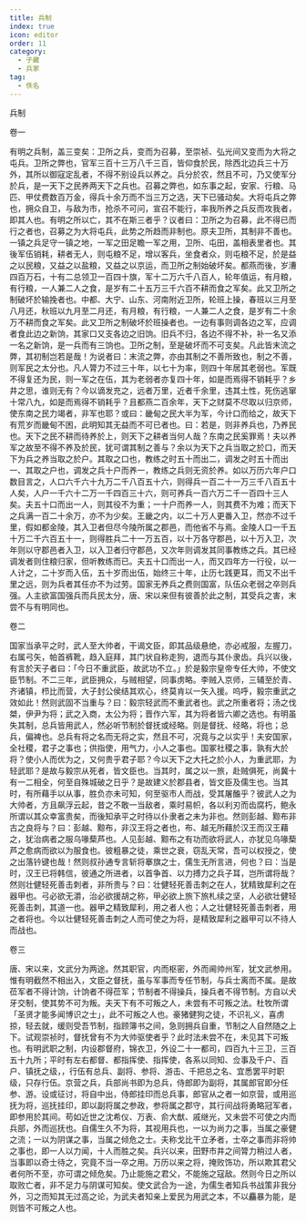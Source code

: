 ```yaml
---
title: 兵制
index: true
icon: editor
order: 11
category:
  - 子藏
  - 兵家
tag:
  - 佚名
---
```


兵制  

卷一  

有明之兵制，盖三变矣：卫所之兵，变而为召募，至崇祯、弘光间又变而为大将之屯兵。卫所之弊也，官军三百十三万八千三百，皆仰食於民，除西北边兵三十万外，其所以御寇定乱者，不得不别设兵以养之。兵分於农，然且不可，乃又使军分於兵，是一天下之民养两天下之兵也。召募之弊也，如东事之起，安家、行粮、马匹、甲仗费数百万金，得兵十余万而不当三万之选，天下已骚动矣。大将屯兵之弊也，拥众自卫，与敌为市，抢杀不可问，宣召不能行，率我所养之兵反而攻我者，即其人也。有明之所以亡，其不在斯三者乎？议者曰：卫所之为召募，此不得已而行之者也，召募之为大将屯兵，此势之所趋而非制也。原夫卫所，其制非不善也。一镇之兵足守一镇之地，一军之田足瞻一军之用，卫所、屯田，盖相表里者也。其後军伍销耗，耕者无人，则屯粮不足，增以客兵，坐食者众，则屯粮不足，於是益之以民粮，又益之以盐粮，又益之以京运，而卫所之制始破坏矣。都燕而後，岁漕四百万石，十有二总领卫一百四十旗，军十二万六千八百人，轮年值运，有月粮，有行粮，一人兼二人之食，是岁有二十五万三千六百不耕而食之军矣。此又卫所之制破坏於输挽者也。中都、大宁、山东、河南附近卫所，轮班上操，春班以三月至八月还，秋班以九月至二月还，有月粮，有行粮，一人兼二人之食，是岁有二十余万不耕而食之军矣。此又卫所之制破坏於班操者也。一边有事则调各边之军，应调者食此边之新饷，其家口又支各边之旧饷。旧兵不归，各边不得不补，补一名又添一名之新饷，是一兵而有三饷也。卫所之制，至是破坏而不可支矣。凡此皆末流之弊，其初制岂若是哉！为说者曰：末流之弊，亦由其制之不善所致也，制之不善，则军民之太分也。凡人膂力不过三十年，以七十为率，则四十年居其老弱也。军既不得复还为民，则一军之在伍，其为老弱者亦复四十年，如是而焉得不销耗乎？乡井之思，谁则无有？今以谪发充之，远者万里，近者千余里，违其土性，死伤逃窜十常八九，如是而焉得不销耗乎？且都燕二百余年，天下之财莫不尽取以归京师，使东南之民力竭者，非军也耶？或曰：畿甸之民大半为军，今计口而给之，故天下有荒岁而畿甸不困，此明知其无益而不可已者也。曰：若是，则非养兵也，乃养民也。天下之民不耕而待养於上，则天下之耕者当何人哉？东南之民奚罪焉！夫以养军之故至不得不养及於民，犹可谓其制之善与？余以为天下之兵当取之於口，而天下为兵之养当取之於户。其取之口也，教练之时五十而出二，调发之时五十而出一、其取之户也，调发之兵十户而养一，教练之兵则无资於养。如以万历六年户口数目言之，人口六千六十九万二千八百五十六，则得兵一百二十一万三千八百五十人矣，人户一千六十二万一千四百三十六，则可养兵一百六万二千一百四十三人矣。夫五十口而出一人，则其役不为重；一十户而养一人，则其费不为难；而天下之兵满一百二十余万，亦不为少矣。王畿之内，以二十万人更番入卫，然亦不过千里，假如都金陵，其入卫者但尽今陵所属之郡邑，而他省不与焉。金陵人口一千五十万二千六百五十一，则得胜兵二十一万五百，以十万各守郡邑，以十万入卫，次年则以守郡邑者入卫，以入卫者归守郡邑，又次年则调发其同事教练之兵。其已经调发者则住粮归家，但听教练而已。夫五十口而出一人，而又四年方一行役，以一人计之，二十岁而入伍，五十岁而出伍，始终三十年，止历七践更耳，而又不出千里之远，则为兵者其任亦不为过劳。国家无养兵之费则国富，队伍众老弱之卒则兵强。人主欲富国强兵而兵民太分，唐、宋以来但有彼善於此之制，其受兵之害，末尝不与有明同也。  

卷二  

国家当承平之时，武人至大帅者，干谒文臣，即其品级悬绝，亦必戒服，左握刀，右属弓矢，帕首裤靴，趋入庭拜，其门状自称走狗，退而与其仆隶齿。兵兴以後，有言於天子者曰：「今日不重武臣，故武功不立。」於是毅宗皇帝专任大帅，不使文臣节制。不二三年，武臣拥众，与贼相望，同事虏略。李贼入京师，三辅至於青、齐诸镇，栉比而营，大子封公侯结其欢心，终莫肯以一矢入援。呜呼，毅宗重武之效如此！然则武固不当重与？曰：毅宗轻武而不重武者也。武之所重者将；汤之伐桀，伊尹为将；武之入商，太公为将；晋作六军，其为将者皆六卿之选也。有明虽失其制，总兵皆用武人，然必听节制於督抚或经略。则是督抚、经略，将也；总兵，偏裨也。总兵有将之名而无将之实，然且不可，况竟与之以实乎！夫安国家，全社稷，君子之事也；供指使，用气力，小人之事也。国冢社稷之事，孰有大於将？使小人而优为之，又何贵乎君子耶？今以天下之大托之於小人，为重武耶，为轻武耶？是故与毅宗从死者，皆文臣也。当其时，属之以一旅，赴贼俱死，尚冀十有一二相全，何至自殊城破之日乎？是故建义於郡县者，皆文臣及儒生也。当其时，有所藉手以从事，胜负亦未可知，何至驱市人而战，受其屠醢乎？彼武人之为大帅者，方且飙浮云起，昔之不敢一当敌者，乘时易帜，各以利刃而齿腐朽，鲍永所谓以其众幸富贵矣，而後知承平之时待以仆隶者之未为非也。然则彭越、黥布非古之良将与？曰：彭越、黥布，非汉王将之者也，布、越无所藉於汉王而汉王藉之，犹治病者之服乌喙蔾芦也。人见彭越、黥布之有功而欲将武人，亦犹见乌喙蔾芦之愈病而欲以为服食也。彼粗暴之徒，乘世之衰，窃乱天常，吾可以权授之，使之出落钤键也哉！然则叔孙通专言斩将搴旗之士，儒生无所言进，何也？曰：当是时，汉王已将韩信，彼通之所进者，以首争首、以力搏力之兵子耳，岂所谓将哉？然则壮健轻死善击刺者，非所贵与？曰：壮健轻死善击刺之在人，犹精致犀利之在器甲也。弓必欲无灂，治必欲援胡之称，甲必欲上旅下旅札续之坚，人必欲壮健轻死善击刺，其道一也。器甲之精致犀利，用之者人也；人之壮健轻死善击刺者，用之者将也。今以壮健轻死善击刺之人而可使之为将，是精致犀利之器甲可以不待人而战也。  

卷三  

唐、宋以来，文武分为两途。然其职官，内而枢密，外而阃帅州军，犹文武参用。惟有明截然不相出入，文臣之督抚，虽与军事而专任节制，与兵士离而不属。是故莅军者不得计饷，计饷者不得莅军；节制者不得操兵，操兵者不得节制。方自以犬牙交制，使其势不可为叛。夫天下有不可叛之人，未尝有不可叛之法。杜牧所谓「圣贤才能多闻博识之士」，此不可叛之人也。豪猪健狗之徒，不识礼义，喜虏掠，轻去就，缓则受吾节制，指顾簿书之间，急则拥兵自重，节制之人自然随之上下。试观崇祯时，督抚曾有不为大帅驱使者乎？此时法未尝不在，未见其下可叛也。有明武职之制，内设郡督府，锦衣卫，外设二十一都司，四百九十三卫，三百五十九所；平时有左右都督、都指挥使、指挥使，各系以同知、佥事及千户、百户、镇抚之级，，行伍有总兵、副将、参将、游击、千把总之名、宜悉罢平时职级，只存行伍。京营之兵，兵部尚书即为总兵，侍郎即为副将，其属郎官即分任参、游。设或征讨，将自中出，侍郎挂印而总兵事，郎官从之者一如京营，或用巡抚为将，巡抚挂印，即以副将属之参政，参将属之郡守，其行间战将勇略冠军者，即参用於其间。苟如近世之沈希仪、万表、俞大猷、戚继光，又未尝不可使之内而兵部，外而巡抚也。自儒生久不为将，其视用兵也，一以为尚力之事，当属之豪健之流；一以为阴谋之事，当属之倾危之士。夫称戈比干立矛者，士卒之事而非将帅之事也，即一人以力闻，十人而胜之矣。兵兴以来，田野市井之间膂力稍过人者，当事即以奇士待之，究竟不当一卒之用。万历以来之将，掩败饰功，所以欺其君父者何所不至，亦可谓之倾危矣。乃止能施之君父，不能施之寇敌。然则今日之所以取败亡者，非不足力与阴谋可知矣。使文武合为一途，为儒生者知兵书战策非我分外，习之而知其无过高之论，为武夫者知亲上爱民为用武之本，不以麤暴为能，是则皆不可叛之人也。  

